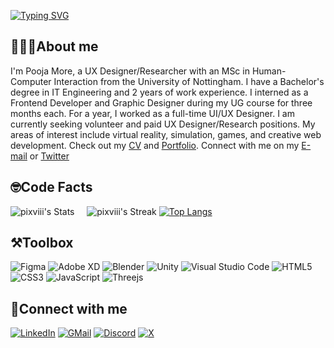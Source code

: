 <a href="https://git.io/typing-svg"><img src="https://readme-typing-svg.demolab.com?font=Consolas&weight=900&size=33&duration=4000&pause=100&color=FFB7C5&center=true&vCenter=true&width=368&height=58&lines=%3C+Hello+World%F0%9F%91%8B%F0%9F%8F%BC%2F%3E;%3C+%E0%A4%A8%E0%A4%AE%E0%A4%B8%E0%A5%8D%E0%A4%A4%E0%A5%87+%E0%A4%B5%E0%A4%B0%E0%A5%8D%E0%A4%B2%E0%A5%8D%E0%A4%A1%F0%9F%91%8B%F0%9F%8F%BC%2F%3E;%3C+%E0%A4%A8%E0%A4%AE%E0%A4%B8%E0%A5%8D%E0%A4%95%E0%A4%BE%E0%A4%B0+%E0%A4%B5%E0%A4%B0%E0%A5%8D%E0%A4%B2%E0%A5%8D%E0%A4%A1%F0%9F%91%8B%F0%9F%8F%BC%2F%3E;%3C+%EC%95%88%EB%85%95%ED%95%98%EC%84%B8%EC%9A%94+%EC%9B%94%EB%93%9C%F0%9F%91%8B%F0%9F%8F%BC%2F%3E;%3C+Hola+World%F0%9F%91%8B%F0%9F%8F%BC%2F%3E" alt="Typing SVG" /></a>

## 👩🏻‍🎓About me
I'm Pooja More, a UX Designer/Researcher with an MSc in Human-Computer Interaction from the University of Nottingham. I have a Bachelor's degree in IT Engineering and 2 years of work experience. I interned as a Frontend Developer and Graphic Designer during my UG course for three months each. For a year, I worked as a full-time UI/UX Designer. I am currently seeking volunteer and paid UX Designer/Research positions. My areas of interest include virtual reality, simulation, games, and creative web development. Check out my [CV](https://drive.google.com/file/d/183cRr0ZqkNB1hxkdoo7GJSPpse265n8Y/view?usp=sharing) and [Portfolio](https://www.pooja-more.me). Connect with me on my [E-mail](mailto:poojamore.design@gmail.com) or [Twitter](https://twitter.com/pm_ixviii)</div>

## 🤓Code Facts
![pixviii's Stats](https://github-readme-stats.vercel.app/api?username=pixviii&theme=dracula&show_icons=true&hide_border=true&count_private=true) &nbsp; &nbsp; ![pixviii's Streak](https://github-readme-streak-stats.herokuapp.com/?user=pixviii&theme=dracula&hide_border=true)
[![Top Langs](https://github-readme-stats.vercel.app/api/top-langs/?username=pixviii&theme=dracula&hide_border=true&layout=compact&card_width=990&disable_animations=false)](https://github.com/devxpm/github-readme-stats)</br>

## ⚒️Toolbox
![Figma](https://img.shields.io/badge/figma-%23F24E1E.svg?style=for-the-badge&logo=figma&logoColor=white)
![Adobe XD](https://img.shields.io/badge/Adobe%20XD-470137?style=for-the-badge&logo=Adobe%20XD&logoColor=#FF61F6)
![Blender](https://img.shields.io/badge/blender-%23F5792A.svg?style=for-the-badge&logo=blender&logoColor=white)
![Unity](https://img.shields.io/badge/unity-%23000000.svg?style=for-the-badge&logo=unity&logoColor=white)
![Visual Studio Code](https://img.shields.io/badge/Visual%20Studio%20Code-0078d7.svg?style=for-the-badge&logo=visual-studio-code&logoColor=white)
![HTML5](https://img.shields.io/badge/html5-%23E34F26.svg?style=for-the-badge&logo=html5&logoColor=white)
![CSS3](https://img.shields.io/badge/css3-%231572B6.svg?style=for-the-badge&logo=css3&logoColor=white)
![JavaScript](https://img.shields.io/badge/javascript-%23323330.svg?style=for-the-badge&logo=javascript&logoColor=%23F7DF1E)
![Threejs](https://img.shields.io/badge/threejs-black?style=for-the-badge&logo=three.js&logoColor=white)


## 📩Connect with me
[![LinkedIn](https://img.shields.io/badge/linkedin-%230077B5.svg?style=for-the-badge&logo=linkedin&logoColor=white)](https://www.linkedin.com/in/pooja-more-299b50150/)
[![GMail](https://img.shields.io/badge/Gmail-D14836?style=for-the-badge&logo=gmail&logoColor=white)](mailto:poojmore.design@gmail.com)
[![Discord](https://img.shields.io/badge/Discord-%235865F2.svg?style=for-the-badge&logo=discord&logoColor=white)](https://www.discordapp.com/users/550979836160770048)
[![X](https://img.shields.io/badge/X-000000?style=for-the-badge&logo=x&logoColor=white)](https://x.com/pm.ixviii)
